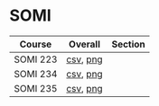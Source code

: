 # SOMI

| Course | Overall | Section |
| ------ | ------- | ------- |
| SOMI 223 | [csv](https://github.com/UCSD-Historical-Enrollment-Data/2025Winter/blob/main/overall/SOMI%20223.csv), [png](https://raw.githubusercontent.com/UCSD-Historical-Enrollment-Data/2025Winter/main/plot_overall/SOMI%20223.png) |  |
| SOMI 234 | [csv](https://github.com/UCSD-Historical-Enrollment-Data/2025Winter/blob/main/overall/SOMI%20234.csv), [png](https://raw.githubusercontent.com/UCSD-Historical-Enrollment-Data/2025Winter/main/plot_overall/SOMI%20234.png) |  |
| SOMI 235 | [csv](https://github.com/UCSD-Historical-Enrollment-Data/2025Winter/blob/main/overall/SOMI%20235.csv), [png](https://raw.githubusercontent.com/UCSD-Historical-Enrollment-Data/2025Winter/main/plot_overall/SOMI%20235.png) |  |

